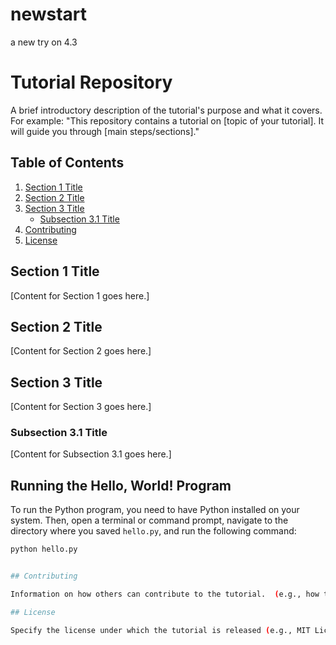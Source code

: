 # newstart
a new try on 4.3

# Tutorial Repository

A brief introductory description of the tutorial's purpose and what it covers.  For example: "This repository contains a tutorial on [topic of your tutorial].  It will guide you through [main steps/sections]."

## Table of Contents

1.  [Section 1 Title](#section-1-title)
2.  [Section 2 Title](#section-2-title)
3.  [Section 3 Title](#section-3-title)
    *   [Subsection 3.1 Title](#subsection-31-title)
4.  [Contributing](#contributing)
5.  [License](#license)

## Section 1 Title

[Content for Section 1 goes here.]

## Section 2 Title

[Content for Section 2 goes here.]

## Section 3 Title

[Content for Section 3 goes here.]

### Subsection 3.1 Title

[Content for Subsection 3.1 goes here.]

## Running the Hello, World! Program

To run the Python program, you need to have Python installed on your system.  Then, open a terminal or command prompt, navigate to the directory where you saved `hello.py`, and run the following command:

```bash
python hello.py


## Contributing

Information on how others can contribute to the tutorial.  (e.g., how to submit pull requests, coding style guidelines, etc.)

## License

Specify the license under which the tutorial is released (e.g., MIT License, Apache 2.0, etc.).
